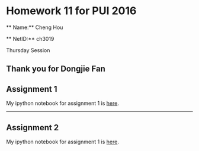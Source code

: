 # Homework 11 for PUI 2016
** Name:** Cheng Hou

** NetID:** ch3019

Thursday Session

Thank you for Dongjie Fan
---

## Assignment 1
My ipython notebook for assignment 1 is [here](https://github.com/nnhoucheng/PUI2016_ch3019/blob/master/HW11_ch3019/HW11_1_ch3019.ipynb).

---

## Assignment 2
My ipython notebook for assignment 1 is [here](https://github.com/nnhoucheng/PUI2016_ch3019/blob/master/HW11_ch3019/HW11_1_ch3019.ipynb).
